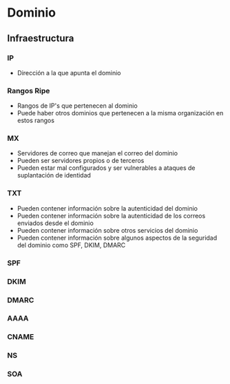 # Dominio

## Infraestructura

### IP

- Dirección a la que apunta el dominio

### Rangos Ripe

- Rangos de IP's que pertenecen al dominio
- Puede haber otros dominios que pertenecen a la misma organización en estos rangos

### MX

- Servidores de correo que manejan el correo del dominio
- Pueden ser servidores propios o de terceros
- Pueden estar mal configurados y ser vulnerables a ataques de suplantación de identidad

### TXT

- Pueden contener información sobre la autenticidad del dominio
- Pueden contener información sobre la autenticidad de los correos enviados desde el dominio
- Pueden contener información sobre otros servicios del dominio
- Pueden contener información sobre algunos aspectos de la seguridad del dominio como SPF, DKIM, DMARC

### SPF

### DKIM

### DMARC

### AAAA

### CNAME

### NS

### SOA
